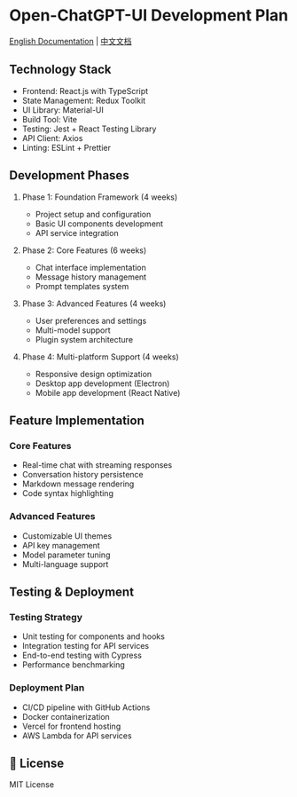 # Open-ChatGPT-UI Development Plan

[English Documentation](#) | [中文文档](#)

## Technology Stack

- Frontend: React.js with TypeScript
- State Management: Redux Toolkit
- UI Library: Material-UI
- Build Tool: Vite
- Testing: Jest + React Testing Library
- API Client: Axios
- Linting: ESLint + Prettier

## Development Phases

1. Phase 1: Foundation Framework (4 weeks)
   - Project setup and configuration
   - Basic UI components development
   - API service integration
   
2. Phase 2: Core Features (6 weeks)
   - Chat interface implementation
   - Message history management
   - Prompt templates system
   
3. Phase 3: Advanced Features (4 weeks)
   - User preferences and settings
   - Multi-model support
   - Plugin system architecture
   
4. Phase 4: Multi-platform Support (4 weeks)
   - Responsive design optimization
   - Desktop app development (Electron)
   - Mobile app development (React Native)

## Feature Implementation

### Core Features
- Real-time chat with streaming responses
- Conversation history persistence
- Markdown message rendering
- Code syntax highlighting

### Advanced Features
- Customizable UI themes
- API key management
- Model parameter tuning
- Multi-language support

## Testing & Deployment

### Testing Strategy
- Unit testing for components and hooks
- Integration testing for API services
- End-to-end testing with Cypress
- Performance benchmarking

### Deployment Plan
- CI/CD pipeline with GitHub Actions
- Docker containerization
- Vercel for frontend hosting
- AWS Lambda for API services

## 📄 License

MIT License